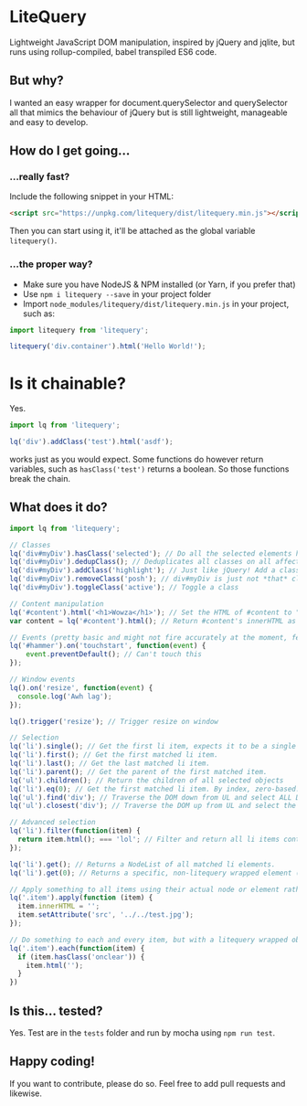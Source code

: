 # LiteQuery
Lightweight JavaScript DOM manipulation, inspired by jQuery and jqlite, but runs using rollup-compiled, babel transpiled ES6 code.

## But why?
I wanted an easy wrapper for document.querySelector and querySelector all that mimics the behaviour of jQuery but is still lightweight, manageable and easy to develop.

## How do I get going...
### ...really fast?
Include the following snippet in your HTML:
```html
<script src="https://unpkg.com/litequery/dist/litequery.min.js"></script>
```
Then you can start using it, it'll be attached as the global variable `litequery()`.

### ...the proper way?
* Make sure you have NodeJS & NPM installed (or Yarn, if you prefer that)
* Use `npm i litequery --save` in your project folder
* Import `node_modules/litequery/dist/litequery.min.js` in your project, such as:
```js
import litequery from 'litequery';

litequery('div.container').html('Hello World!');
```

# Is it chainable?
Yes.
```js
import lq from 'litequery';

lq('div').addClass('test').html('asdf');
```
works just as you would expect.
Some functions do however return variables, such as `hasClass('test')` returns a boolean. So those functions break the chain.

## What does it do?
```js
import lq from 'litequery';

// Classes
lq('div#myDiv').hasClass('selected'); // Do all the selected elements have the class specified? (returns Boolean)
lq('div#myDiv').dedupClass(); // Deduplicates all classes on all affected elements.
lq('div#myDiv').addClass('highlight'); // Just like jQuery! Add a class to a div.
lq('div#myDiv').removeClass('posh'); // div#myDiv is just not *that* classy after this.
lq('div#myDiv').toggleClass('active'); // Toggle a class

// Content manipulation
lq('#content').html('<h1>Wowza</h1>'); // Set the HTML of #content to "<h1>Wowza</h1>".
var content = lq('#content').html(); // Return #content's innerHTML as a string.

// Events (pretty basic and might not fire accurately at the moment, feel free to contribute)
lq('#hammer').on('touchstart', function(event) {
	event.preventDefault(); // Can't touch this
});

// Window events
lq().on('resize', function(event) {
  console.log('Awh lag');
});

lq().trigger('resize'); // Trigger resize on window

// Selection
lq('li').single(); // Get the first li item, expects it to be a single element. Warns if multiple selected, but still returns the first.
lq('li').first(); // Get the first matched li item.
lq('li').last(); // Get the last matched li item.
lq('li').parent(); // Get the parent of the first matched item.
lq('ul').children(); // Return the children of all selected objects
lq('li').eq(0); // Get the first matched li item. By index, zero-based.
lq('ul').find('div'); // Traverse the DOM down from UL and select ALL DIVs in each UL.
lq('ul').closest('div'); // Traverse the DOM up from UL and select the first DIV for each UL.

// Advanced selection
lq('li').filter(function(item) {
  return item.html(); === 'lol'; // Filter and return all li items containing the world "lol".
});

lq('li').get(); // Returns a NodeList of all matched li elements.
lq('li').get(0); // Returns a specific, non-litequery wrapped element (node) by index, zero-based.

// Apply something to all items using their actual node or element rather than the litequery wrapped one.
lq('.item').apply(function (item) {
  item.innerHTML = '';
  item.setAttribute('src', '../../test.jpg');
});

// Do something to each and every item, but with a litequery wrapped object.
lq('.item').each(function(item) {
  if (item.hasClass('onclear')) {
    item.html('');
  }
})
```

## Is this... tested?
Yes. Test are in the `tests` folder and run by mocha using `npm run test`.

## Happy coding!
If you want to contribute, please do so. Feel free to add pull requests and likewise.
